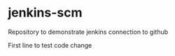 # jenkins-scm
Repository to demonstrate jenkins connection to github

First line to test code change
